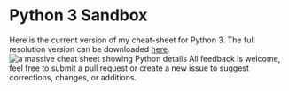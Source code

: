 # Python 3 Sandbox
Here is the current version of my cheat-sheet for Python 3.
The full resolution version can be downloaded [here](https://drive.google.com/file/d/1l2QqzHdfAmrQxy3aPAzy6UsL8Ol36hHZ/view?usp=sharing).
![a massive cheat sheet showing Python details](https://i.imgur.com/jlPzb17.jpg)
All feedback is welcome, feel free to submit a pull request or create a new issue to suggest corrections, changes, or additions. &nbsp;
